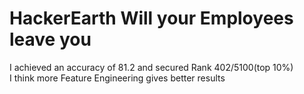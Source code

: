 # HackerEarth Will your Employees leave you
I achieved an accuracy of 81.2 and secured Rank 402/5100(top 10%)
<br>I think more Feature Engineering gives better results
